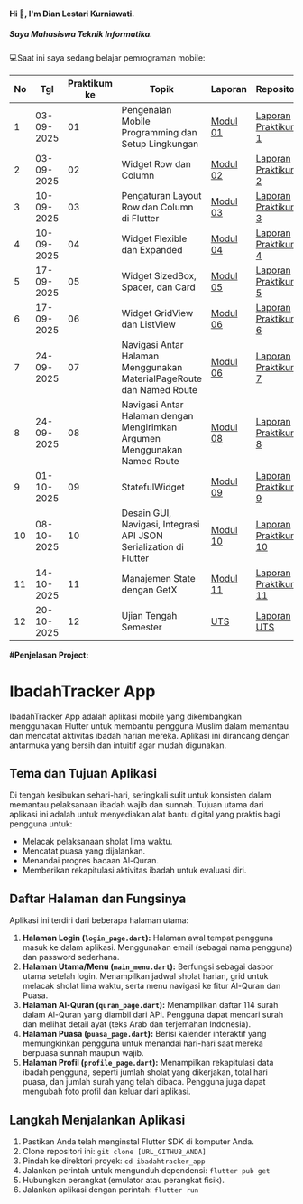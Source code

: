 #### Hi 👋, I'm Dian Lestari Kurniawati. 
##### Saya Mahasiswa Teknik Informatika.

💻Saat ini saya sedang belajar pemrograman mobile:

| No  | Tgl  | Praktikum ke  | Topik  | Laporan | Repository     |
| ------------ | ------------ | ------------ | ------------ | ------------ | ------------ | 
|  1 | 03-09-2025  | 01  | Pengenalan Mobile Programming dan Setup Lingkungan  | [Modul 01](https://drive.google.com/drive/folders/1WxxMAe_yj1QMWNu-2Ub0CXdp5PhN97VU "Modul 01") | [Laporan Praktikum 1](https://drive.google.com/file/d/1udaKIKFDi62jl1dV67oDgO-kBUfcDhjB/view?usp=sharing) |
|  2 | 03-09-2025  | 02  | Widget Row dan Column  |  [Modul 02](https://docs.google.com/document/d/1bAyuU6jrKHtkA4Xj5qt7JtetDfKI22JQ/edit?usp=sharing&ouid=104944616880503288967&rtpof=true&sd=true "Modul 02")  | [Laporan Praktikum 2](https://drive.google.com/file/d/1VVed1K5x5KGZJEl5kI9lRdN462qqTLPY/view?usp=sharing) |
|  3 | 10-09-2025  | 03  | Pengaturan Layout Row dan Column di Flutter | [Modul 03](https://drive.google.com/drive/folders/1WxxMAe_yj1QMWNu-2Ub0CXdp5PhN97VU "Modul 01") | [Laporan Praktikum 3](https://drive.google.com/file/d/1onWaRpt6NnYLY0RxMoScwgZMhl37QOyJ/view?usp=drive_link) |
|  4 | 10-09-2025  | 04  |Widget Flexible dan Expanded |  [Modul 04](https://drive.google.com/file/d/1mtCScd_vPk-hPPJ-4FVrpd8PFaecZS2z/view "Modul 04")  | [Laporan Praktikum 4](https://drive.google.com/file/d/1uH5JD56UlcDa63f3DhK9lcqyI69yJU-t/view?usp=drive_link) |
|  5 | 17-09-2025  | 05  | Widget SizedBox, Spacer, dan Card | [Modul 05]( https://docs.google.com/document/d/1NFL--J8FFII663rwr2ogAVCsWYyF706h/edit?usp=drive_link&ouid=115539083274578939625&rtpof=true&sd=true "Modul 04") | [Laporan Praktikum 5](https://drive.google.com/file/d/1t6Ykr2mOH1jCG090XlB49uU7G0-zfLGQ/view?usp=drive_link) |
|  6 | 17-09-2025  | 06  |Widget GridView dan ListView|  [Modul 06](https://docs.google.com/document/d/1dXAnrNNW2T8DCC6CcxLnQba2kR8gsHUG/edit?usp=drive_link&ouid=115539083274578939625&rtpof=true&sd=true "Modul 06")  | [Laporan Praktikum 6](https://drive.google.com/file/d/1Y3CkU3_-oKma2HMtF5AVHmwa1iyfHP3U/view?usp=drive_link) |
|  7 | 24-09-2025  | 07  |Navigasi Antar Halaman Menggunakan MaterialPageRoute dan Named Route|  [Modul 06](https://drive.google.com/file/d/1FL0RlUBs1ge5TwTdgPA2wp605XfkB7oV/view "Modul 07")  | [Laporan Praktikum 7](https://drive.google.com/file/d/1Sx9vxUueXNoYgOylkKgZiO5ss6MuRsmK/view?usp=drive_link) |
|  8 | 24-09-2025  | 08  |Navigasi Antar Halaman dengan Mengirimkan Argumen Menggunakan Named Route|  [Modul 08](https://drive.google.com/file/d/10KMwv9Al60bD8qIRRBTVpdEmX8r6VcGl/view "Modul 08")  | [Laporan Praktikum 8](https://drive.google.com/file/d/1BEs94BZmkwaNggTB97bJbTgx6XHMK-c3/view?usp=drive_link) |
|  9 | 01-10-2025  | 09  |StatefulWidget|  [Modul 09](https://drive.google.com/file/d/1hMW8jVZg5sbH-9a0eH6hbaKgkREEBp1W/view "Modul 09")  | [Laporan Praktikum 9](https://drive.google.com/drive/folders/15V_3tdwYCQHAHEu19RCozmMG1NfOX2OU?hl=id) |
|  10 | 08-10-2025  | 10  |Desain GUI, Navigasi, Integrasi API JSON Serialization di Flutter|  [Modul 10](https://drive.google.com/file/d/1mNyeNX-Kxq4mDLLlsy5vAG86iib2189C/view?usp=sharing "Modul 10")  | [Laporan Praktikum 10](https://drive.google.com/file/d/1RKrR7S9XK57lFAbW6tObNgTV3hcd4f8D/view?usp=drive_link) |
|  11 | 14-10-2025  | 11  |Manajemen State dengan GetX|  [Modul 11](https://drive.google.com/file/d/18nrQDSmyMYEAAwJPGCxjoEeNe9hIA0Zp/view?usp=sharing "Modul 11")  | [Laporan Praktikum 11](https://drive.google.com/file/d/1WUaqUmIj1zXkMTkuLRutR4EKoY-PyMhP/view?usp=drive_link) |
|  12 | 20-10-2025  | 12  |Ujian Tengah Semester|  [UTS](https://drive.google.com/file/d/1lOA5OdQpgvOYNBecJbM2edmYZb59NDT9/view?usp=sharing "UTS")  | [Laporan UTS](https://drive.google.com/file/d/1HxEP-oyx6h8RWO3fzxozvWGUPCK770MI/view?usp=sharing) |


**#Penjelasan Project:**
# IbadahTracker App

IbadahTracker App adalah aplikasi mobile yang dikembangkan menggunakan Flutter untuk membantu pengguna Muslim dalam memantau dan mencatat aktivitas ibadah harian mereka. Aplikasi ini dirancang dengan antarmuka yang bersih dan intuitif agar mudah digunakan.

## Tema dan Tujuan Aplikasi

Di tengah kesibukan sehari-hari, seringkali sulit untuk konsisten dalam memantau pelaksanaan ibadah wajib dan sunnah. Tujuan utama dari aplikasi ini adalah untuk menyediakan alat bantu digital yang praktis bagi pengguna untuk:
- Melacak pelaksanaan sholat lima waktu.
- Mencatat puasa yang dijalankan.
- Menandai progres bacaan Al-Quran.
- Memberikan rekapitulasi aktivitas ibadah untuk evaluasi diri.

## Daftar Halaman dan Fungsinya

Aplikasi ini terdiri dari beberapa halaman utama:

1.  **Halaman Login (`login_page.dart`):** Halaman awal tempat pengguna masuk ke dalam aplikasi. Menggunakan email (sebagai nama pengguna) dan password sederhana.
2.  **Halaman Utama/Menu (`main_menu.dart`):** Berfungsi sebagai dasbor utama setelah login. Menampilkan jadwal sholat harian, grid untuk melacak sholat lima waktu, serta menu navigasi ke fitur Al-Quran dan Puasa.
3.  **Halaman Al-Quran (`quran_page.dart`):** Menampilkan daftar 114 surah dalam Al-Quran yang diambil dari API. Pengguna dapat mencari surah dan melihat detail ayat (teks Arab dan terjemahan Indonesia).
4.  **Halaman Puasa (`puasa_page.dart`):** Berisi kalender interaktif yang memungkinkan pengguna untuk menandai hari-hari saat mereka berpuasa sunnah maupun wajib.
5.  **Halaman Profil (`profile_page.dart`):** Menampilkan rekapitulasi data ibadah pengguna, seperti jumlah sholat yang dikerjakan, total hari puasa, dan jumlah surah yang telah dibaca. Pengguna juga dapat mengubah foto profil dan keluar dari aplikasi.

## Langkah Menjalankan Aplikasi

1.  Pastikan Anda telah menginstal Flutter SDK di komputer Anda.
2.  Clone repositori ini: `git clone [URL_GITHUB_ANDA]`
3.  Pindah ke direktori proyek: `cd ibadahtracker_app`
4.  Jalankan perintah untuk mengunduh dependensi: `flutter pub get`
5.  Hubungkan perangkat (emulator atau perangkat fisik).
6.  Jalankan aplikasi dengan perintah: `flutter run`
